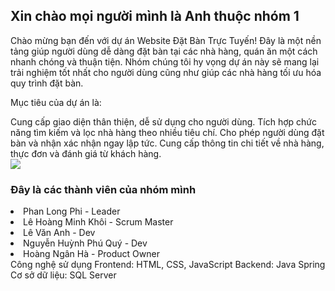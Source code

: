 <h2>Xin chào mọi người mình là Anh thuộc nhóm 1</h2>
<p>Chào mừng bạn đến với dự án Website Đặt Bàn Trực Tuyến! Đây là một nền tảng giúp người dùng dễ dàng đặt bàn tại các nhà hàng, quán ăn một cách nhanh chóng và thuận tiện. Nhóm chúng tôi hy vọng dự án này sẽ mang lại trải nghiệm tốt nhất cho người dùng cũng như giúp các nhà hàng tối ưu hóa quy trình đặt bàn.</p>

Mục tiêu của dự án là:

Cung cấp giao diện thân thiện, dễ sử dụng cho người dùng.
Tích hợp chức năng tìm kiếm và lọc nhà hàng theo nhiều tiêu chí.
Cho phép người dùng đặt bàn và nhận xác nhận ngay lập tức.
Cung cấp thông tin chi tiết về nhà hàng, thực đơn và đánh giá từ khách hàng.
</br>
<img src="https://github.com/user-attachments/assets/32cebd31-f4b4-4eff-b3ec-ddac13e628c1" style="text-align:center;"/>
</br>
<h3>Đây là các thành viên của nhóm mình</h3>
  <li>Phan Long Phi - Leader</li>
  <li>Lê Hoàng Minh Khôi - Scrum Master</li>
  <li>Lê Văn Anh - Dev</li>
  <li>Nguyễn Huỳnh Phú Quý - Dev</li>
  <li>Hoàng Ngân Hà - Product Owner</li>
Công nghệ sử dụng
Frontend: HTML, CSS, JavaScript
Backend: Java Spring
Cơ sở dữ liệu: SQL Server

